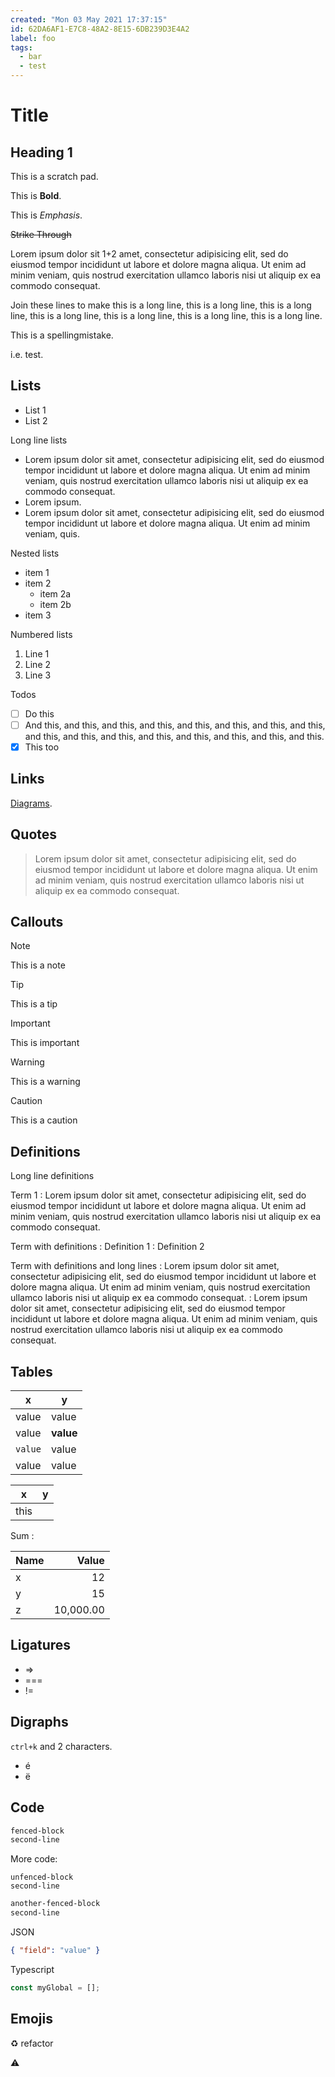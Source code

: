 ```yaml
---
created: "Mon 03 May 2021 17:37:15"
id: 62DA6AF1-E7C8-48A2-8E15-6DB239D3E4A2
label: foo
tags:
  - bar
  - test
---
```


<!-- vale write-good.E-Prime = NO -->

# Title

## Heading 1

This is a scratch pad.

This is **Bold**.

This is _Emphasis_.

~~Strike Through~~

Lorem ipsum dolor sit 1+2 amet, consectetur adipisicing elit, sed do eiusmod tempor
incididunt ut labore et dolore magna aliqua. Ut enim ad minim veniam, quis
nostrud exercitation ullamco laboris nisi ut aliquip ex ea commodo consequat.

Join these lines to make this is a long line, this is a long line, this is a long line, this is a long line, this is a long line, this is a long line, this is a long line.

This is a spellingmistake.

i.e. test.

## Lists

- List 1
- List 2

Long line lists

- Lorem ipsum dolor sit amet, consectetur adipisicing elit, sed do eiusmod
  tempor incididunt ut labore et dolore magna aliqua. Ut enim ad minim veniam,
  quis nostrud exercitation ullamco laboris nisi ut aliquip ex ea commodo
  consequat.
- Lorem ipsum.
- Lorem ipsum dolor sit amet, consectetur adipisicing elit, sed do eiusmod
  tempor incididunt ut labore et dolore magna aliqua. Ut enim ad minim veniam,
  quis.

Nested lists

- item 1
- item 2
  - item 2a
  - item 2b
- item 3

Numbered lists

1. Line 1
2. Line 2
3. Line 3

Todos

- [ ] Do this
- [ ] And this, and this, and this, and this, and this, and this, and this, and
      this, and this, and this, and this, and this, and this, and this, and
      this, and this.
- [x] This too

## Links

[Diagrams](./diagrams.md).

## Quotes

> Lorem ipsum dolor sit amet, consectetur adipisicing elit, sed do eiusmod
> tempor incididunt ut labore et dolore magna aliqua. Ut enim ad minim veniam,
> quis nostrud exercitation ullamco laboris nisi ut aliquip ex ea commodo
> consequat.

## Callouts

> [!NOTE]
> This is a note

> [!TIP]
> This is a tip

> [!IMPORTANT]
> This is important

> [!WARNING]
> This is a warning

> [!CAUTION]
> This is a caution

## Definitions

Long line definitions

Term 1 : Lorem ipsum dolor sit amet, consectetur adipisicing elit, sed do
eiusmod tempor incididunt ut labore et dolore magna aliqua. Ut enim ad minim
veniam, quis nostrud exercitation ullamco laboris nisi ut aliquip ex ea commodo
consequat.

Term with definitions : Definition 1 : Definition 2

Term with definitions and long lines : Lorem ipsum dolor sit amet, consectetur
adipisicing elit, sed do eiusmod tempor incididunt ut labore et dolore magna
aliqua. Ut enim ad minim veniam, quis nostrud exercitation ullamco laboris nisi
ut aliquip ex ea commodo consequat. : Lorem ipsum dolor sit amet, consectetur
adipisicing elit, sed do eiusmod tempor incididunt ut labore et dolore magna
aliqua. Ut enim ad minim veniam, quis nostrud exercitation ullamco laboris nisi
ut aliquip ex ea commodo consequat.

## Tables

| x       | y         |
| ------- | --------- |
| value   | value     |
| value   | **value** |
| `value` | value     |
| value   | value     |

| x    | y   |
| ---- | --- |
| this |     |

Sum :

| Name |     Value |
| ---- | --------: |
| x    |        12 |
| y    |        15 |
| z    | 10,000.00 |

## Ligatures

- =>
- ===
- !=

## Digraphs

`ctrl+k` and 2 characters.

- é
- ë

## Code

```bash
fenced-block
second-line
```

More code:

    unfenced-block
    second-line

```bash
another-fenced-block
second-line
```

JSON

```json
{ "field": "value" }
```

Typescript

```typescript
const myGlobal = [];
```

## Emojis

♻️ refactor

⚠️
